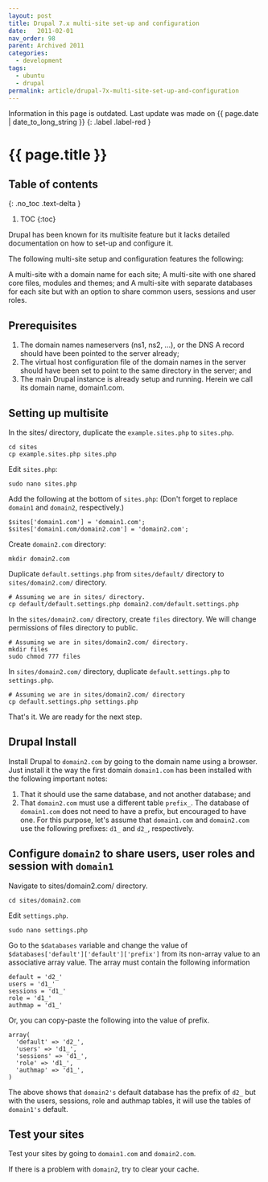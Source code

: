 ```yaml
---
layout: post
title: Drupal 7.x multi-site set-up and configuration
date:   2011-02-01
nav_order: 98
parent: Archived 2011
categories:
  - development
tags:
  - ubuntu
  - drupal
permalink: article/drupal-7x-multi-site-set-up-and-configuration
---
```


Information in this page is outdated. Last update was made on {{ page.date | date_to_long_string }}
{: .label .label-red }

# {{ page.title }}

## Table of contents
{: .no_toc .text-delta }

1. TOC
{:toc}

Drupal has been known for its multisite feature but it lacks detailed documentation on how to set-up and configure it.

The following multi-site setup and configuration features the following:

A multi-site with a domain name for each site;
A multi-site with one shared core files, modules and themes; and
A multi-site with separate databases for each site but with an option to share common users, sessions and user roles.

## Prerequisites

1. The domain names nameservers (ns1, ns2, ...), or the DNS A record should have been pointed to the server already;
2. The virtual host configuration file of the domain names in the server should have been set to point to the same directory in the server; and
3. The main Drupal instance is already setup and running.  Herein we call its domain name, domain1.com.
 
## Setting up multisite

In the sites/ directory, duplicate the `example.sites.php` to `sites.php`.

```
cd sites
cp example.sites.php sites.php
```

Edit `sites.php`:

```
sudo nano sites.php
```

Add the following at the bottom of `sites.php`: (Don't forget to replace `domain1` and `domain2`, respectively.)

```
$sites['domain1.com'] = 'domain1.com';
$sites['domain1.com/domain2.com'] = 'domain2.com';
```

Create `domain2.com` directory:

```
mkdir domain2.com
```

Duplicate `default.settings.php` from `sites/default/` directory to `sites/domain2.com/` directory.

```
# Assuming we are in sites/ directory.
cp default/default.settings.php domain2.com/default.settings.php
```

In the `sites/domain2.com/` directory, create `files` directory. We will change permissions of files directory to public.

```
# Assuming we are in sites/domain2.com/ directory.
mkdir files
sudo chmod 777 files
```

In `sites/domain2.com/` directory, duplicate `default.settings.php` to `settings.php`.

```
# Assuming we are in sites/domain2.com/ directory
cp default.settings.php settings.php
```

That's it. We are ready for the next step.

## Drupal Install

Install Drupal to `domain2.com` by going to the domain name using a browser. Just install it the way the first domain `domain1.com` has been installed with the following important notes:

1. That it should use the same database, and not another database; and
2. That `domain2.com` must use a different table `prefix_`. The database of `domain1.com` does not need to have a prefix, but encouraged to have one. For this purpose, let's assume that `domain1.com` and `domain2.com` use the following prefixes: `d1_` and `d2_`, respectively.

## Configure `domain2` to share users, user roles and session with `domain1`

Navigate to sites/domain2.com/ directory.

```
cd sites/domain2.com
```

Edit `settings.php`.

```
sudo nano settings.php
```

Go to the `$databases` variable and change the value of `$databases['default']['default']['prefix']` from its non-array value to an associative array value. The array must contain the following information

```
default = 'd2_'
users = 'd1_'
sessions = 'd1_'
role = 'd1_'
authmap = 'd1_'
```

Or, you can copy-paste the following into the value of prefix.

```
array(
  'default' => 'd2_',
  'users' => 'd1_',
  'sessions' => 'd1_',
  'role' => 'd1_',
  'authmap' => 'd1_',
)
```

The above shows that `domain2's` default database has the prefix of `d2_` but with the users, sessions, role and authmap tables, it will use the tables of `domain1's` default.

## Test your sites
Test your sites by going to `domain1.com` and `domain2.com`.

If there is a problem with `domain2`, try to clear your cache.
